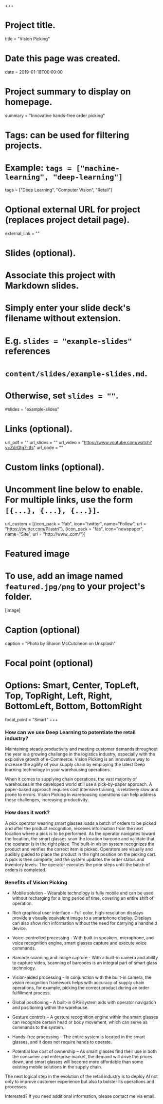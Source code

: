 +++
# Project title.
title = "Vision Picking"

# Date this page was created.
date = 2019-01-18T00:00:00

# Project summary to display on homepage.
summary = "Innovative hands-free order picking"

# Tags: can be used for filtering projects.
# Example: `tags = ["machine-learning", "deep-learning"]`
tags = ["Deep Learning", "Computer Vision", "Retail"]

# Optional external URL for project (replaces project detail page).
external_link = ""

# Slides (optional).
#   Associate this project with Markdown slides.
#   Simply enter your slide deck's filename without extension.
#   E.g. `slides = "example-slides"` references 
#   `content/slides/example-slides.md`.
#   Otherwise, set `slides = ""`.
#slides = "example-slides"

# Links (optional).
url_pdf = ""
url_slides = ""
url_video = "https://www.youtube.com/watch?v=ZdrGtg7-tfs"
url_code = ""

# Custom links (optional).
#   Uncomment line below to enable. For multiple links, use the form `[{...}, {...}, {...}]`.
url_custom = [{icon_pack = "fab", icon="twitter", name="Follow", url = "https://twitter.com/Pilastri"}, {icon_pack = "fas", icon="newspaper", name="Site", url = "http://www..com/"}]


# Featured image
# To use, add an image named `featured.jpg/png` to your project's folder. 
[image]
  # Caption (optional)
  caption = "Photo by Sharon McCutcheon on Unsplash" 
  
  # Focal point (optional)
  # Options: Smart, Center, TopLeft, Top, TopRight, Left, Right, BottomLeft, Bottom, BottomRight
  focal_point = "Smart"
+++
### How can we use Deep Learning to potentiate the retail industry?

<!---
sites:
https://www.ubimax.com/en/solutions/xpick.html
http://www.dhl.com/content/dam/downloads/g0/logistics/case_studies/sc_vision-picking_flyer_en.pdf
https://www.bastiansolutions.com/solutions/technology/supply-chain-software/augmented-reality-picking-wearable-technology
https://www.lucasware.com/warehouse-vision-picking/

Interested? Contact me or view this [video](wwww.youtube.com) on how to use Deep Learning to enhance your process of Picking.
-->

Maintaining steady productivity and meeting customer demands throughout the year is a growing challenge in the logistics industry, especially with the explosive growth of e-Commerce. Vision Picking is an innovative way to increase the agility of your supply chain by employing the latest Deep learning technology in your warehousing operations.

When it comes to supplying chain operations, the vast majority of warehouses in the developed world still use a pick-by-paper approach. A paper-based approach requires cost intensive training, is relatively slow and prone to errors. Vision Picking in warehousing operations can help address these challenges, increasing productivity.

### How does it work?

A pick operator wearing smart glasses loads a batch of orders to be picked and after the product recognition, receives information from the next location where a pick is to be performed. As the operator navigates toward the location, the smart glasses scan the location barcode and validate that the operator is in the right place. The built-in vision system recognizes the product and verifies the correct item is picked. Operators are visually and audibly guided to place the product in the right position on the picking cart. A pick is then complete, and the system updates the order status and inventory levels.
The operator executes the prior steps until the batch of orders is completed.

### Benefits of Vision Picking

* Mobile solution - Wearable technology is fully mobile and can be used without recharging for a long period of time, covering an entire shift of operation.

* Rich graphical user interface – Full color, high-resolution displays provide a visually equivalent image to a smartphone display. Displays can also show rich information without the need for carrying a handheld device.

* Voice-controlled processing - With built-in speakers, microphone, and voice recognition engine, smart glasses capture and execute voice commands.

* Barcode scanning and image capture - With a built-in camera and ability to capture video, scanning of barcodes is an integral part of smart glass technology.

* Vision-aided processing - In conjunction with the built-in camera, the vision recognition framework helps with accuracy of supply chain operations, for example, picking the correct product during an order fulfillment process.

* Global positioning – A built-in GPS system aids with operator navigation and positioning within the warehouse.

* Gesture controls – A gesture recognition engine within the smart glasses can recognize certain head or body movement, which can serve as commands to the system.

* Hands-free processing – The entire system is located in the smart glasses, and it does not require hands to operate.

* Potential low cost of ownership – As smart glasses find their use in both the consumer and enterprise market, the demand will drive the prices down, and smart glasses will become more affordable than some existing mobile solutions in the supply chain.

The next logical step in the evolution of the retail industry is to deploy AI not only to improve customer experience but also to bolster its operations and processes.

Interested? If you need additional information, please contact me via email.